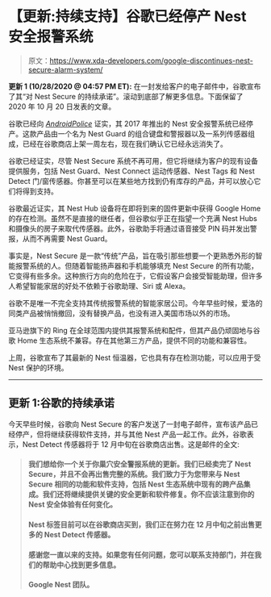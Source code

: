 # 【更新:持续支持】谷歌已经停产 Nest 安全报警系统

> 原文：<https://www.xda-developers.com/google-discontinues-nest-secure-alarm-system/>

**更新 1 (10/28/2020 @ 04:57 PM ET):** 在一封发给客户的电子邮件中，谷歌宣布了其“对 Nest Secure 的持续承诺”。滚动到底部了解更多信息。下面保留了 2020 年 10 月 20 日发表的文章。

谷歌已经向 [*AndroidPolice*](https://www.androidpolice.com/2020/10/19/google-confirms-the-nest-secure-has-been-discontinued/) 证实，其 2017 年推出的 Nest 安全报警系统已经停产。这款产品由一个名为 Nest Guard 的组合键盘和警报器以及一系列传感器组成，已经在谷歌商店上架一周左右，现在我们确认它已经永远消失了。

谷歌已经证实，尽管 Nest Secure 系统不再可用，但它将继续为客户的现有设备提供服务，包括 Nest Guard、Nest Connect 运动传感器、Nest Tags 和 Nest Detect 门/窗传感器。你甚至可以在某些地方找到仍有库存的产品，并可以放心它们将得到支持。

谷歌最近证实，其 Nest Hub 设备将在即将到来的固件更新中获得 Google Home 的存在检测。虽然不是直接的继任者，但谷歌似乎正在指望一个充满 Nest Hubs 和摄像头的房子来取代传感器。此外，谷歌助手将通过语音接受 PIN 码并发出警报，从而不再需要 Nest Guard。

事实是，Nest Secure 是一款“传统”产品，旨在吸引那些想要一个更熟悉外形的智能报警系统的人。但随着智能扬声器和手机能够填充 Nest Secure 的所有功能，它变得有些多余。这种旅行方向的危险在于，它假设客户会接受智能助理，但许多人希望智能家居的好处不依赖于谷歌助理、Siri 或 Alexa。

谷歌不是唯一不完全支持其传统报警系统的智能家居公司。今年早些时候，爱洛的同类产品被悄悄撤回，没有替换产品，也没有进入美国市场以外的市场。

亚马逊旗下的 Ring 在全球范围内提供其报警系统和配件，但其产品仍顽固地与谷歌 Home 生态系统不兼容。存在其他第三方产品，提供不同的功能和兼容性。

上周，谷歌宣布了其最新的 Nest 恒温器，它也具有存在检测功能，可以应用于受 Nest 保护的环境。

* * *

## 更新 1:谷歌的持续承诺

今天早些时候，谷歌向 Nest Secure 的客户发送了一封电子邮件，宣布该产品已经停产，但将继续获得软件支持，并与其他 Nest 产品一起工作。此外，谷歌表示，Nest Detect 传感器将于 12 月中旬在谷歌商店出售。这是邮件的全文:

> #### 我们想给你一个关于你巢穴安全警报系统的更新。我们已经卖完了 Nest Secure，并且不会再出售完整的系统。我们致力于为您带来与 Nest Secure 相同的功能和软件支持，包括 Nest 生态系统中现有的跨产品集成。我们还将继续提供关键的安全更新和软件修复。你不应该注意到你的 Nest 安全体验有任何变化。
> 
> #### Nest 标签目前可以在谷歌商店买到，我们正在努力在 12 月中旬之前出售更多的 Nest Detect 传感器。
> 
> #### 感谢您一直以来的支持。如果您有任何问题，您可以联系支持部门，并在我们的帮助中心找到更多信息。
> 
> #### Google Nest 团队。